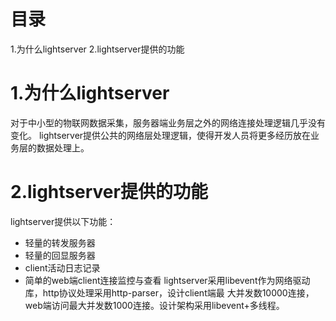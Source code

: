 目录
====================
1.为什么lightserver
2.lightserver提供的功能


1.为什么lightserver
====================
对于中小型的物联网数据采集，服务器端业务层之外的网络连接处理逻辑几乎没有变化。
lightserver提供公共的网络层处理逻辑，使得开发人员将更多经历放在业务层的数据处理上。


2.lightserver提供的功能
====================
lightserver提供以下功能：
- 轻量的转发服务器
- 轻量的回显服务器
- client活动日志记录
- 简单的web端client连接监控与查看
lightserver采用libevent作为网络驱动库，http协议处理采用http-parser，设计client端最
大并发数10000连接，web端访问最大并发数1000连接。设计架构采用libevent+多线程。
